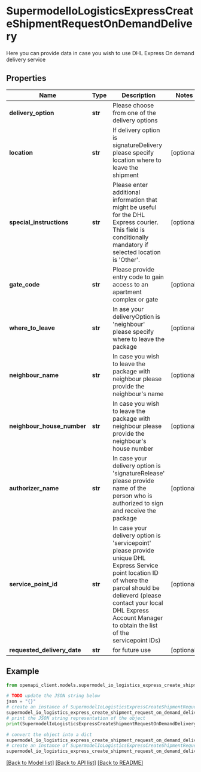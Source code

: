 # SupermodelIoLogisticsExpressCreateShipmentRequestOnDemandDelivery

Here you can provide data in case you wish to use DHL Express On demand delivery service

## Properties

Name | Type | Description | Notes
------------ | ------------- | ------------- | -------------
**delivery_option** | **str** | Please choose from one of the delivery options | 
**location** | **str** | If delivery option is signatureDelivery please specify location where to leave the shipment | [optional] 
**special_instructions** | **str** | Please enter additional information that might be useful for the DHL Express courier. This field is conditionally mandatory if selected location is &#39;Other&#39;. | [optional] 
**gate_code** | **str** | Please provide entry code to gain access to an apartment complex or gate | [optional] 
**where_to_leave** | **str** | In ase your deliveryOption is &#39;neighbour&#39; please specify where to leave the package  | [optional] 
**neighbour_name** | **str** | In case you wish to leave the package with neighbour please provide the neighbour&#39;s name | [optional] 
**neighbour_house_number** | **str** | In case you wish to leave the package with neighbour please provide the neighbour&#39;s house number | [optional] 
**authorizer_name** | **str** | In case your delivery option is &#39;signatureRelease&#39; please provide name of the person who is authorized to sign and receive the package | [optional] 
**service_point_id** | **str** | In case your delivery option is &#39;servicepoint&#39; please provide unique DHL Express Service point location ID of where the parcel should be delieverd (please contact your local DHL Express Account Manager to obtain the list of the servicepoint IDs) | [optional] 
**requested_delivery_date** | **str** | for future use | [optional] 

## Example

```python
from openapi_client.models.supermodel_io_logistics_express_create_shipment_request_on_demand_delivery import SupermodelIoLogisticsExpressCreateShipmentRequestOnDemandDelivery

# TODO update the JSON string below
json = "{}"
# create an instance of SupermodelIoLogisticsExpressCreateShipmentRequestOnDemandDelivery from a JSON string
supermodel_io_logistics_express_create_shipment_request_on_demand_delivery_instance = SupermodelIoLogisticsExpressCreateShipmentRequestOnDemandDelivery.from_json(json)
# print the JSON string representation of the object
print(SupermodelIoLogisticsExpressCreateShipmentRequestOnDemandDelivery.to_json())

# convert the object into a dict
supermodel_io_logistics_express_create_shipment_request_on_demand_delivery_dict = supermodel_io_logistics_express_create_shipment_request_on_demand_delivery_instance.to_dict()
# create an instance of SupermodelIoLogisticsExpressCreateShipmentRequestOnDemandDelivery from a dict
supermodel_io_logistics_express_create_shipment_request_on_demand_delivery_from_dict = SupermodelIoLogisticsExpressCreateShipmentRequestOnDemandDelivery.from_dict(supermodel_io_logistics_express_create_shipment_request_on_demand_delivery_dict)
```
[[Back to Model list]](../README.md#documentation-for-models) [[Back to API list]](../README.md#documentation-for-api-endpoints) [[Back to README]](../README.md)


